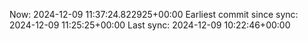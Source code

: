 Now: 2024-12-09 11:37:24.822925+00:00 Earliest commit since sync: 2024-12-09 11:25:25+00:00 Last sync: 2024-12-09 10:22:46+00:00
